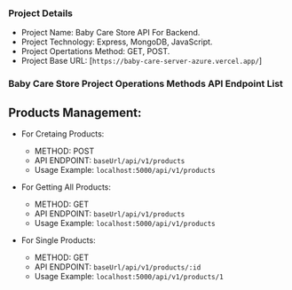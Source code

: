 ### Project Details

- Project Name: Baby Care Store API For Backend.
- Project Technology: Express, MongoDB, JavaScript.
- Project Opertations Method: GET, POST.
- Project Base URL: [`https://baby-care-server-azure.vercel.app/`]

### **Baby Care Store** Project Operations Methods API Endpoint List


## Products Management:

- For Cretaing Products:
  - METHOD: POST
  - API ENDPOINT: `baseUrl/api/v1/products`
  - Usage Example: `localhost:5000/api/v1/products`

- For Getting All Products:
  - METHOD: GET
  - API ENDPOINT: `baseUrl/api/v1/products`
  - Usage Example: `localhost:5000/api/v1/products`

- For Single Products:
  - METHOD: GET
  - API ENDPOINT: `baseUrl/api/v1/products/:id`
  - Usage Example: `localhost:5000/api/v1/products/1`

